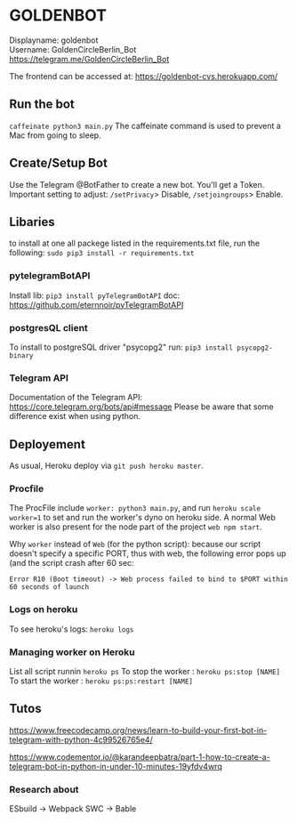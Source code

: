# GOLDENBOT
Displayname: goldenbot <br/>
Username: GoldenCircleBerlin_Bot <br/>
https://telegram.me/GoldenCircleBerlin_Bot <br/>

The frontend can be accessed at: https://goldenbot-cvs.herokuapp.com/

## Run the bot
`caffeinate python3 main.py`
The caffeinate command is used to prevent a Mac from going to sleep.

## Create/Setup Bot
Use the Telegram @BotFather to create a new bot. You'll get a Token. 
Important setting to adjust: `/setPrivacy`> Disable, `/setjoingroups`> Enable.

## Libaries
to install at one all packege listed in the requirements.txt file, run the following: `sudo pip3 install -r requirements.txt`

### pytelegramBotAPI
Install lib: `pip3 install pyTelegramBotAPI`
doc: https://github.com/eternnoir/pyTelegramBotAPI
### postgresQL client
To install to postgreSQL driver "psycopg2" run: `pip3 install psycopg2-binary`
### Telegram API
Documentation of the Telegram API: https://core.telegram.org/bots/api#message
Please be aware that some difference exist when using python. 

## Deployement
As usual, Heroku deploy via `git push heroku master`.

### Procfile
The ProcFile include `worker: python3 main.py`, and run `heroku scale worker=1` to set and run the worker's dyno on heroku side. 
A normal Web worker is also present for the node part of the project `web npm start`.

Why `worker` instead of `Web` (for the python script): because our script doesn't specify a specific PORT, thus with web, the following error pops up (and the script crash after 60 sec:
```
Error R10 (Boot timeout) -> Web process failed to bind to $PORT within 60 seconds of launch
```
### Logs on heroku
To see heroku's logs: `heroku logs`

### Managing worker on Heroku
List all script runnin `heroku ps`
To stop the worker : `heroku ps:stop [NAME]`
To start the worker : `heroku ps:ps:restart [NAME]`


## Tutos 
https://www.freecodecamp.org/news/learn-to-build-your-first-bot-in-telegram-with-python-4c99526765e4/

https://www.codementor.io/@karandeepbatra/part-1-how-to-create-a-telegram-bot-in-python-in-under-10-minutes-19yfdv4wrq




### Research about
ESbuild -> Webpack
SWC -> Bable 